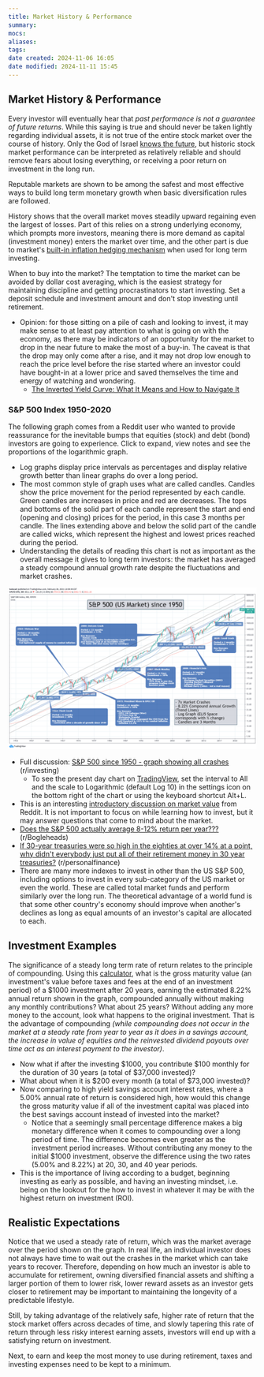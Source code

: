 ```yaml
---
title: Market History & Performance
summary: 
mocs: 
aliases: 
tags: 
date created: 2024-11-06 16:05
date modified: 2024-11-11 15:45
---
```

## Market History & Performance
Every investor will eventually hear that *past performance is not a guarantee of future returns*. While this saying is true and should never be taken lightly regarding individual assets, it is not true of the entire stock market over the course of history. Only the God of Israel [knows the future](https://israelmyglory.org/article/modern-israel-in-biblical-prophecy/), but historic stock market performance can be interpreted as relatively reliable and should remove fears about losing everything, or receiving a poor return on investment in the long run.

Reputable markets are shown to be among the safest and most effective ways to build long term monetary growth when basic diversification rules are followed.

History shows that the overall market moves steadily upward regaining even the largest of losses. Part of this relies on a strong underlying economy, which prompts more investors, meaning there is more demand as capital (investment money) enters the market over time, and the other part is due to market's [built-in inflation hedging mechanism](https://www.google.com/search?q=morningstar+why+stocks+are+good+inflation+hedges&source=hp&iflsig=AL9hbdgAAAAAZ2fUho9CIrfV5bhsU5261BPaRS9FBcHi&uact=5&oq=morningstar+why+stocks+are+good+inflation+hedges) when used for long term investing.

When to buy into the market? The temptation to time the market can be avoided by dollar cost averaging<!-- #update_with_instant_preview -->, which is the easiest strategy for maintaining discipline and getting procrastinators to start investing. Set a deposit schedule and investment amount and don't stop investing until retirement.

- Opinion: for those sitting on a pile of cash and looking to invest, it may make sense to at least pay attention to what is going on with the economy, as there may be indicators of an opportunity for the market to drop in the near future to make the most of a buy-in. The caveat is that the drop may only come after a rise, and it may not drop low enough to reach the price level before the rise started where an investor could have bought-in at a lower price and saved themselves the time and energy of watching and wondering.
	- [The Inverted Yield Curve: What It Means and How to Navigate It](https://get.ycharts.com/resources/blog/inverted-yield-curve-what-it-means-and-how-to-navigate-it/)
### S&P 500 Index 1950-2020
The following graph comes from a Reddit user who wanted to provide reassurance for the inevitable bumps that equities (stock) and debt (bond) investors are going to experience. Click to expand, view notes and see the proportions of the logarithmic graph.

- Log graphs display price intervals as percentages and display relative growth better than linear graphs do over a long period.
- The most common style of graph uses what are called candles. Candles show the price movement for the period represented by each candle. Green candles are increases in price and red are decreases. The tops and bottoms of the solid part of each candle represent the start and end (opening and closing) prices for the period, in this case 3 months per candle. The lines extending above and below the solid part of the candle are called wicks, which represent the highest and lowest prices reached during the period.
- Understanding the details of reading this chart is not as important as the overall message it gives to long term investors: the market has averaged a steady compound annual growth rate despite the fluctuations and market crashes.

![](img/s&p500-history.png)

- Full discussion: [S&P 500 since 1950 - graph showing all crashes](https://www.reddit.com/r/investing/comments/lujnvo/sp_500_since_1950_graph_showing_all_crashes/?rdt=61105) (r/investing)
	- To see the present day chart on [TradingView](https://www.tradingview.com/chart/?symbol=SP%3ASPX), set the interval to All and the scale to Logarithmic (default Log 10) in the settings icon on the bottom right of the chart or using the keyboard shortcut Alt+L.
- This is an interesting [introductory discussion on market value](https://www.reddit.com/r/investing/comments/15mqzsv/the_reason_why_the_stock_market_always_is_over/) from Reddit. It is not important to focus on while learning how to invest, but it may answer questions that come to mind about the market.
- [Does the S&P 500 actually average 8-12% return per year???](https://www.reddit.com/r/Bogleheads/comments/1cncyp3/does_the_sp_500_actually_average_812_return_per/) (r/Bogleheads)
- [If 30-year treasuries were so high in the eighties at over 14% at a point, why didn't everybody just put all of their retirement money in 30 year treasuries?](https://www.reddit.com/r/personalfinance/comments/15s267u/if_30year_treasuries_were_so_high_in_the_eighties/) (r/personalfinance)
- There are many more indexes to invest in other than the US S&P 500, including options to invest in every sub-category of the US market or even the world. These are called total market funds and perform similarly over the long run. The theoretical advantage of a world fund is that some other country's economy should improve when another's declines as long as equal amounts of an investor's capital are allocated to each.
## Investment Examples
The significance of a steady long term rate of return relates to the principle of compounding. Using this [calculator](https://www.nerdwallet.com/calculator/investment-calculator), what is the gross maturity value (an investment's value before taxes and fees at the end of an investment period) of a $1000 investment after 20 years, earning the estimated 8.22% annual return shown in the graph, compounded annually without making any monthly contributions? What about 25 years? Without adding any more money to the account, look what happens to the original investment. That is the advantage of compounding *(while compounding does not occur in the market at a steady rate from year to year as it does in a savings account, the increase in value of equities and the reinvested dividend payouts over time act as an interest payment to the investor)*.

- Now what if after the investing $1000, you contribute $100 monthly for the duration of 30 years (a total of $37,000 invested)?
- What about when it is $200 every month (a total of $73,000 invested)?
- Now comparing to high yield savings account interest rates, where a 5.00% annual rate of return is considered high, how would this change the gross maturity value if all of the investment capital was placed into the best savings account instead of invested into the market?
	- Notice that a seemingly small percentage difference makes a big monetary difference when it comes to compounding over a long period of time. The difference becomes even greater as the investment period increases. Without contributing any money to the initial $1000 investment, observe the difference using the two rates (5.00% and 8.22%) at 20, 30, and 40 year periods.
- This is the importance of living according to a budget, beginning investing as early as possible, and having an investing mindset, i.e. being on the lookout for the how to invest in whatever it may be with the highest return on investment (ROI).
## Realistic Expectations
Notice that we used a steady rate of return, which was the market average over the period shown on the graph. In real life, an individual investor does not always have time to wait out the crashes in the market which can take years to recover. Therefore, depending on how much an investor is able to accumulate for retirement, owning diversified financial assets and shifting a larger portion of them to lower risk, lower reward assets as an investor gets closer to retirement may be important to maintaining the longevity of a predictable lifestyle.

Still, by taking advantage of the relatively safe, higher rate of return that the stock market offers across decades of time, and slowly tapering this rate of return through less risky interest earning assets, investors will end up with a satisfying return on investment.

Next, to earn and keep the most money to use during retirement, taxes and investing expenses need to be kept to a minimum.
